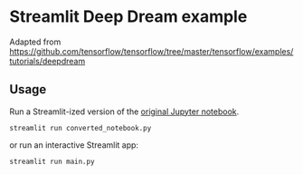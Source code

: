 # Streamlit Deep Dream example

Adapted from https://github.com/tensorflow/tensorflow/tree/master/tensorflow/examples/tutorials/deepdream


## Usage

Run a Streamlit-ized version of the [original Jupyter notebook](https://github.com/tensorflow/tensorflow/blob/master/tensorflow/examples/tutorials/deepdream/deepdream.ipynb).
```
streamlit run converted_notebook.py
```

or run an interactive Streamlit app:
```
streamlit run main.py
```
